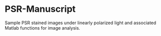 # PSR-Manuscript

Sample PSR stained images under linearly polarized light and associated Matlab functions for image analysis.
